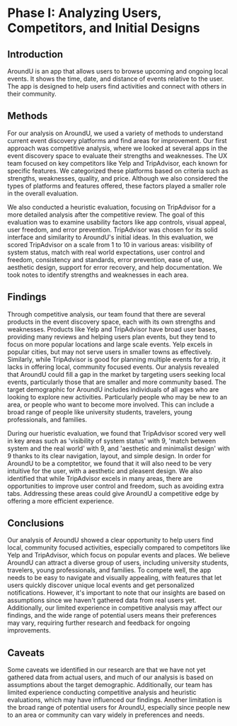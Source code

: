 # Phase I: Analyzing Users, Competitors, and Initial Designs

## Introduction

AroundU is an app that allows users to browse upcoming and ongoing local events. It shows the time, date, and distance of events relative to the user. The app is designed to help users find activities and connect with others in their community.

## Methods

For our analysis on AroundU, we used a variety of methods to understand current event discovery platforms and find areas for improvement. Our first approach was competitive analysis, where we looked at several apps in the event discovery space to evaluate their strengths and weaknesses. The UX team focused on key competitors like Yelp and TripAdvisor, each known for specific features. We categorized these platforms based on criteria such as strengths, weaknesses, quality, and price. Although we also considered the types of platforms and features offered, these factors played a smaller role in the overall evaluation. 

  

We also conducted a heuristic evaluation, focusing on TripAdvisor for a more detailed analysis after the competitive review. The goal of this evaluation was to examine usability factors like app controls, visual appeal, user freedom, and error prevention. TripAdvisor was chosen for its solid interface and similarity to AroundU's initial ideas. In this evaluation, we scored TripAdvisor on a scale from 1 to 10 in various areas: visibility of system status, match with real world expectations, user control and freedom, consistency and standards, error prevention, ease of use, aesthetic design, support for error recovery, and help documentation. We took notes to identify strengths and weaknesses in each area. 

## Findings

Through competitive analysis, our team found that there are several products in the event discovery space, each with its own strengths and weaknesses. Products like Yelp and TripAdvisor have broad user bases, providing many reviews and helping users plan events, but they tend to focus on more popular locations and large scale events. Yelp excels in popular cities, but may not serve users in smaller towns as effectively. Similarly, while TripAdvisor is good for planning multiple events for a trip, it lacks in offering local, community focused events. Our analysis revealed that AroundU could fill a gap in the market by targeting users seeking local events, particularly those that are smaller and more community based. The target demographic for AroundU includes individuals of all ages who are looking to explore new activities. Particularly people who may be new to an area, or people who want to become more involved. This can include a broad range of people like university students, travelers, young professionals, and families.

During our hueristic evaluation, we found that TripAdvisor scored very well in key areas such as 'visibility of system status' with 9, 'match between system and the real world' with 9, and 'aesthetic and minimalist design' with 9 thanks to its clear navigation, layout, and simple design. In order for AroundU to be a comptetitor, we found that it will also need to be very intuitive for the user, with a aesthetic and pleasent design. We also identified that while TripAdvisor excels in many areas, there are opportunities to improve user control and freedom, such as avoiding extra tabs. Addressing these areas could give AroundU a competitive edge by offering a more efficient experience.

## Conclusions

Our analysis of AroundU showed a clear opportunity to help users find local, community focused activities, especially compared to competitors like Yelp and TripAdvisor, which focus on popular events and places. We believe AroundU can attract a diverse group of users, including university students, travelers, young professionals, and families. To compete well, the app needs to be easy to navigate and visually appealing, with features that let users quickly discover unique local events and get personalized notifications. However, it's important to note that our insights are based on assumptions since we haven't gathered data from real users yet. Additionally, our limited experience in competitive analysis may affect our findings, and the wide range of potential users means their preferences may vary, requiring further research and feedback for ongoing improvements.

## Caveats

Some caveats we identified in our research are that we have not yet gathered data from actual users, and much of our analysis is based on assumptions about the target demographic. Additionally, our team has limited experience conducting competitive analysis and heuristic evaluations, which may have influenced our findings. Another limitation is the broad range of potential users for AroundU, especially since people new to an area or community can vary widely in preferences and needs.
